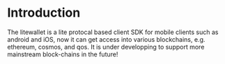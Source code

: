 # Introduction 
The litewallet is a lite protocal based client SDK for mobile clients such as android and iOS, now it can get access into various blockchains, e.g. ethereum, cosmos, and qos. It is under developping to support more mainstream block-chains in the future!
